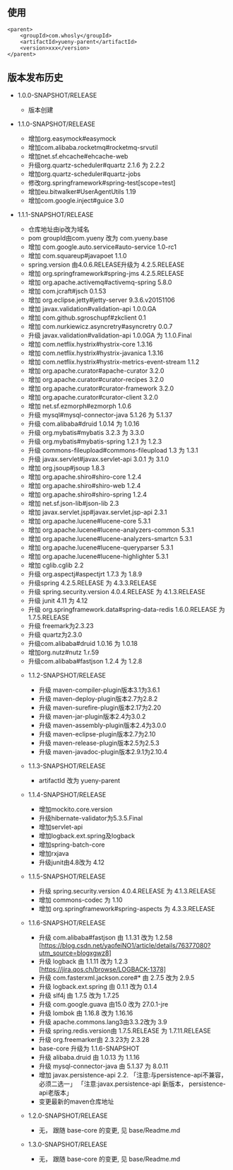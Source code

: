 ## 使用
```
<parent>
	<groupId>com.whosly</groupId>
	<artifactId>yueny-parent</artifactId>
	<version>xxx</version>
</parent>
```



## 版本发布历史

 + 1.0.0-SNAPSHOT/RELEASE
    - 版本创建
 + 1.1.0-SNAPSHOT/RELEASE
    - 增加org.easymock#easymock
    - 增加com.alibaba.rocketmq#rocketmq-srvutil
    - 增加net.sf.ehcache#ehcache-web
    - 升级org.quartz-scheduler#quartz 2.1.6 为 2.2.2
    - 增加org.quartz-scheduler#quartz-jobs
    - 修改org.springframework#spring-test[scope=test]
    - 增加eu.bitwalker#UserAgentUtils 1.19
    - 增加com.google.inject#guice 3.0
        
 + 1.1.1-SNAPSHOT/RELEASE
    - 仓库地址由ip改为域名
    - pom groupId由com.yueny 改为 com.yueny.base
    - 增加 com.google.auto.service#auto-service 1.0-rc1
    - 增加 com.squareup#javapoet 1.1.0
    - spring.version 由4.0.6.RELEASE升级为 4.2.5.RELEASE
    - 增加 org.springframework#spring-jms 4.2.5.RELEASE
    - 增加 org.apache.activemq#activemq-spring 5.8.0
    - 增加 com.jcraft#jsch 0.1.53
    - 增加 org.eclipse.jetty#jetty-server 9.3.6.v20151106
    - 增加 javax.validation#validation-api 1.0.0.GA
    - 增加 com.github.sgroschupf#zkclient 0.1
    - 增加 com.nurkiewicz.asyncretry#asyncretry 0.0.7
    - 升级 javax.validation#validation-api 1.0.0GA 为 1.1.0.Final
    - 增加 com.netflix.hystrix#hystrix-core 1.3.16
    - 增加 com.netflix.hystrix#hystrix-javanica 1.3.16
    - 增加 com.netflix.hystrix#hystrix-metrics-event-stream 1.1.2
    - 增加 org.apache.curator#apache-curator 3.2.0
    - 增加 org.apache.curator#curator-recipes 3.2.0
    - 增加 org.apache.curator#curator-framework 3.2.0
    - 增加 org.apache.curator#curator-client 3.2.0
    - 增加 net.sf.ezmorph#ezmorph 1.0.6
    - 升级 mysql#mysql-connector-java 5.1.26 为 5.1.37
    - 升级 com.alibaba#druid 1.0.14 为 1.0.16
    - 升级 org.mybatis#mybatis 3.2.3 为 3.3.0
    - 升级 org.mybatis#mybatis-spring 1.2.1 为 1.2.3
    - 升级 commons-fileupload#commons-fileupload 1.3 为 1.3.1
    - 升级 javax.servlet#javax.servlet-api 3.0.1 为 3.1.0
    - 增加 org.jsoup#jsoup 1.8.3
    - 增加 org.apache.shiro#shiro-core 1.2.4
    - 增加 org.apache.shiro#shiro-web 1.2.4
    - 增加 org.apache.shiro#shiro-spring 1.2.4
    - 增加 net.sf.json-lib#json-lib 2.3
    - 增加 javax.servlet.jsp#javax.servlet.jsp-api 2.3.1
    - 增加 org.apache.lucene#lucene-core 5.3.1
    - 增加 org.apache.lucene#lucene-analyzers-common 5.3.1
    - 增加 org.apache.lucene#lucene-analyzers-smartcn 5.3.1
    - 增加 org.apache.lucene#lucene-queryparser 5.3.1
    - 增加 org.apache.lucene#lucene-highlighter 5.3.1
    - 增加 cglib.cglib 2.2
    - 升级 org.aspectj#aspectjrt 1.7.3 为 1.8.9
    - 升级spring 4.2.5.RELEASE 为 4.3.3.RELEASE
    - 升级 spring.security.version 4.0.4.RELEASE 为 4.1.3.RELEASE
    - 升级 junit 4.11 为 4.12
    - 升级 org.springframework.data#spring-data-redis 1.6.0.RELEASE 为 1.7.5.RELEASE
    - 升级 freemark为2.3.23
    - 升级 quartz为2.3.0
    - 升级com.alibaba#druid 1.0.16 为 1.0.18
    - 增加org.nutz#nutz 1.r.59
    - 升级com.alibaba#fastjson 1.2.4 为 1.2.8
   
   + 1.1.2-SNAPSHOT/RELEASE
        - 升级 maven-compiler-plugin版本3.1为3.6.1
        - 升级 maven-deploy-plugin版本2.7为2.8.2
        - 升级 maven-surefire-plugin版本2.17为2.20
        - 升级 maven-jar-plugin版本2.4为3.0.2
        - 升级 maven-assembly-plugin版本2.4为3.0.0
        - 升级 maven-eclipse-plugin版本2.7为2.10
        - 升级 maven-release-plugin版本2.5为2.5.3
        - 升级 maven-javadoc-plugin版本2.9.1为2.10.4
   
   + 1.1.3-SNAPSHOT/RELEASE
        - artifactId 改为  yueny-parent
   
   + 1.1.4-SNAPSHOT/RELEASE
        - 增加mockito.core.version
        - 升级hibernate-validator为5.3.5.Final
        - 增加servlet-api
        - 增加logback.ext.spring及logback
        - 增加spring-batch-core
        - 增加rxjava
        - 升级junit由4.8改为 4.12
   
   + 1.1.5-SNAPSHOT/RELEASE
        -  升级 spring.security.version 4.0.4.RELEASE 为 4.1.3.RELEASE
        -  增加 commons-codec 为 1.10
        -  增加 org.springframework#spring-aspects 为 4.3.3.RELEASE
   
   + 1.1.6-SNAPSHOT/RELEASE
      - 升级 com.alibaba#fastjson 由 1.1.31 改为 1.2.58 [https://blog.csdn.net/yaofeiNO1/article/details/76377080?utm_source=blogxgwz8]
      - 升级 logback 由 1.1.11 改为 1.2.3 [https://jira.qos.ch/browse/LOGBACK-1378]
      - 升级 com.fasterxml.jackson.core#* 由 2.7.5 改为 2.9.5
      - 升级 logback.ext.spring 由 0.1.1 改为 0.1.4
      - 升级 slf4j 由 1.7.5 改为 1.7.25
      - 升级 com.google.guava 由15.0 改为 27.0.1-jre
      - 升级 lombok 由 1.16.8 改为 1.16.16
      - 升级 apache.commons.lang3由3.3.2改为 3.9
      - 升级 spring.redis.version由 1.7.5.RELEASE 为 1.7.11.RELEASE
      - 升级 org.freemarker由 2.3.23为 2.3.28
      - base-core 升级为 1.1.6-SNAPSHOT
      - 升级 alibaba.druid 由 1.0.13 为 1.1.16
      - 升级 mysql-connector-java 由 5.1.37 为 8.0.11
      - 增加 javax.persistence-api 2.2.
            「注意:与persistence-api不兼容，必须二选一」
            「注意:javax.persistence-api 新版本， persistence-api老版本」
      - 变更最新的maven仓库地址
      
   + 1.2.0-SNAPSHOT/RELEASE
        - 无， 跟随 base-core 的变更, 见 base/Readme.md
   
   + 1.3.0-SNAPSHOT/RELEASE
        - 无， 跟随 base-core 的变更, 见 base/Readme.md
   
        